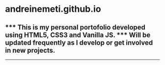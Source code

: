 # andreinemeti.github.io
*** This is my personal portofolio developed using HTML5, CSS3 and Vanilla JS.
*** Will be updated frequently as I develop or get involved in new projects.
----------------------------------------------------------------------------



----------------------------------------------------------------------------
